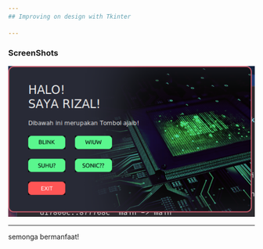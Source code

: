 ```yaml
---
## Improving on design with Tkinter

---
```

### ScreenShots
<p align="center">
  <img src="https://github.com/RizalAchp/sistem-tertanam/blob/main/belajar-tkinter/galery/maim-region-20211106-011054.png">
</p>

---
semonga bermanfaat!
